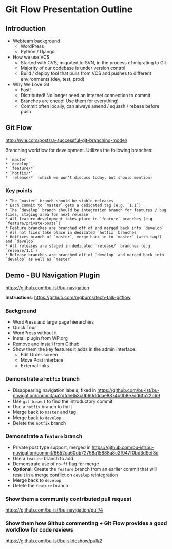 # Git Flow Presentation Outline

## Introduction

* Webteam background
    * WordPress
    * Python / Django
* How we use VCS
    * Started with CVS, migrated to SVN, in the process of migrating to Git
    * Majority of our codebase is under version control
    * Build / deploy tool that pulls from VCS and pushes to different environments (dev, test, prod)
* Why We Love Git
    * Fast!
    * Distributed!  No longer need an internet connection to commit
    * Branches are cheap!  Use them for everything!
    * Commit often locally, can always amend / squash / rebase before push

## Git Flow
http://nvie.com/posts/a-successful-git-branching-model/

Branching workflow for development.  Utilizes the following branches:

    * `master`
    * `develop`
    * `feature/*`
    * `hotfix/*`
    * `release/*` (which we won’t discuss today, but should mention)

### Key points

    * The `master` branch should be stable releases
    * Each commit to `master` gets a dedicated tag (e.g. `1.1`)
    * The `develop` branch should be integration branch for features / bug fixes, staging area for next release
    * All feature development takes place in `feature` branches (e.g. `feature/private-posts`)
    * Feature branches are branched off of and merged back into `develop`
    * All hot fixes take place in dedicated `hotfix` branches
    * Hotfixes branch of `master`, merge back in to `master` (with tag!) and `develop`
    * All releases are staged in dedicated `release/` branches (e.g. `release/1.1`)
    * Release branches are branched off of `develop` and merged back into `develop` as well as `master`

## Demo - BU Navigation Plugin
https://github.com/bu-ist/bu-navigation

**Instructions**: https://github.com/mgburns/tech-talk-gitflow

### Background

* WordPress and large page hierarchies
* Quick Tour
* WordPress without it
* Install plugin from WP.org
* Remove and install from Github
* Show them the key features it adds in the admin interface:
    * Edit Order screen
    * Move Post interface
    * External links

### Demonstrate a `hotfix` branch

* Disappearing navigation labels, fixed in https://github.com/bu-ist/bu-navigation/commit/aa2dfde653c0b60dddae8874b0b8e7dd6fb22b69
* Use `git bisect` to find the introductory commit
* Use a `hotfix` branch to fix it
* Merge back to `master` and tag
* Merge back to `develop`
* Delete the `hotfix` branch

### Demonstrate a `feature` branch

* Private post type support, merged in https://github.com/bu-ist/bu-navigation/commit/6652da60db72768a15888a8c3f047f0bd3d9ef3d
* Use a `feature` branch to add
* Demonstrate use of `no-ff` flag for merge
* __Optional__: Create the `feature` branch from an earlier commit that will result in a merge conflict on `develop` reintegration
* Merge back to `develop`
* Delete the `feature` branch

### Show them a community contributed pull request
https://github.com/bu-ist/bu-navigation/pull/4

### Show them how Github commenting + Git Flow provides a good workflow for code reviews
https://github.com/bu-ist/bu-slideshow/pull/2
